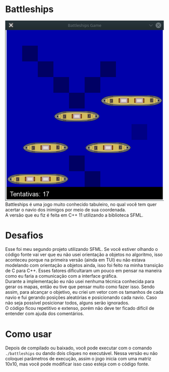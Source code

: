 
# Battleships
![](https://raw.githubusercontent.com/pabloufrn/battleships/master/screenshot.png)   
Battleships é uma jogo muito conhecido tabuleiro, no qual você tem 
quer acertar o navio dos inimigos por meio de sua coordenada.  
A versão que eu fiz é feita em C++ 11 utilizando a biblioteca SFML.

# Desafios
Esse foi meu segundo projeto utilizando SFML. Se você estiver olhando 
o código fonte vai ver que eu não usei orientação a objetos no algoritmo, 
isso aconteceu porque na primeira versão (ainda em TUI) eu não estava 
modelando com orientação a objetos ainda, isso foi feito na minha transição 
de C para C++. Esses fatores dificultaram um pouco em pensar na maneira 
como eu faria a comunicação com a interface gráfica.  
Durante a implementação eu não usei nenhuma técnica conhecida para gerar 
os mapas, então eu tive que pensar muito como fazer isso. Sendo assim, para 
alcançar o objetivo, eu criei um vetor com os tamanhos de cada navio e fui 
gerando posições aleatórias e posicionando cada navio. Caso não seja possível 
posicionar todos, alguns serão ignorados.  
O código ficou repetitivo e extenso, porém não deve ter ficado difícil de 
entender com ajuda dos comentários.

# Como usar
Depois de compilado ou baixado, você pode executar com o comando `./battleships` ou dando dois cliques no executável. Nessa versão eu não coloquei 
parâmetros de execução, assim o jogo inicia com uma matriz 10x10, mas 
você pode modificar isso caso esteja com o código fonte.  
